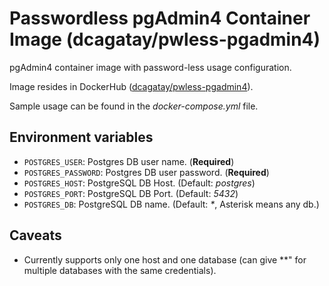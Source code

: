 # Passwordless pgAdmin4 Container Image (dcagatay/pwless-pgadmin4)

pgAdmin4 container image with password-less usage configuration.

Image resides in DockerHub ([dcagatay/pwless-pgadmin4](https://hub.docker.com/r/dcagatay/pwless-pgadmin4)).

Sample usage can be found in the _docker-compose.yml_ file.

## Environment variables

- `POSTGRES_USER`: Postgres DB user name. (**Required**)
- `POSTGRES_PASSWORD`: Postgres DB user password. (**Required**)
- `POSTGRES_HOST`: PostgreSQL DB Host. (Default: _postgres_)
- `POSTGRES_PORT`: PostgreSQL DB Port. (Default: _5432_)
- `POSTGRES_DB`: PostgreSQL DB name. (Default: _\*_, Asterisk means any db.)

## Caveats

- Currently supports only one host and one database (can give \*\*" for multiple databases with the same credentials).
